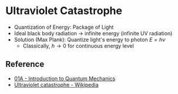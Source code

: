 # Ultraviolet Catastrophe

* Quantization of Energy: Package of Light
* Ideal black body radiation → infinite energy (infinite UV radiation)
* Solution (Max Plank): Quantize light's energy to photon $E=h\nu$
  * Classically, $h\to 0$ for continuous energy level

## Reference

* [01A - Introduction to Quantum Mechanics](../../../../00%20-%20Summary/SCCH105%20-%20General%20Chemistry/01A%20-%20Introduction%20to%20Quantum%20Mechanics.md)
* [Ultraviolet catastrophe - Wikipedia](https://en.wikipedia.org/wiki/Ultraviolet_catastrophe)
